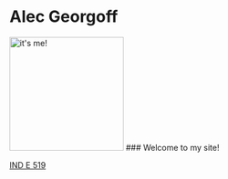 # Alec Georgoff
<img src="georgoff.github.io/setup/IMG_0928.png" alt="it's me!" width="200px"/>
### Welcome to my site!

[IND E 519](https://georgoff.github.io/IND_E_519)
